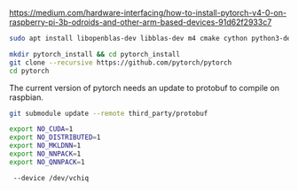 https://medium.com/hardware-interfacing/how-to-install-pytorch-v4-0-on-raspberry-pi-3b-odroids-and-other-arm-based-devices-91d62f2933c7
```zsh
sudo apt install libopenblas-dev libblas-dev m4 cmake cython python3-dev python3-yaml python3-setuptools
```
```zsh
mkdir pytorch_install && cd pytorch_install
git clone --recursive https://github.com/pytorch/pytorch
cd pytorch
```
The current version of pytorch needs an update to protobuf to compile on raspbian.
```zsh
git submodule update --remote third_party/protobuf

```

```zsh
export NO_CUDA=1
export NO_DISTRIBUTED=1
export NO_MKLDNN=1 
export NO_NNPACK=1
export NO_QNNPACK=1


```

```zsh
 --device /dev/vchiq
```